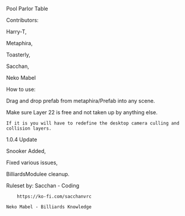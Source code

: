 Pool Parlor Table

Contributors:

  Harry-T,
  
  Metaphira,
  
  Toasterly,
  
  Sacchan,
  
  Neko Mabel

How to use:

  Drag and drop prefab from metaphira/Prefab into any scene.
  
  Make sure Layer 22 is free and not taken up by anything else.
  
    If it is you will have to redefine the desktop camera culling and collision layers.

1.0.4 Update 

Snooker Added,

Fixed various issues,

BilliardsModulee cleanup.

Ruleset by:
	Sacchan - Coding
 
		https://ko-fi.com/sacchanvrc

	Neko Mabel - Billiards Knowledge
 
